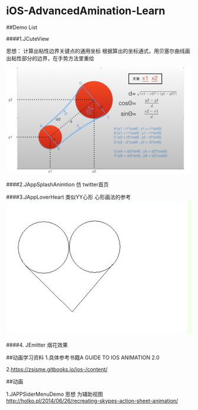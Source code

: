 # iOS-AdvancedAmination-Learn




##Demo List

####1.JCuteView

思想：
计算出粘性边界关键点的通用坐标
根据算出的坐标通式，用贝塞尔曲线画出粘性部分的边界，在手势方法里重绘

![JCuteView](JCuteView.png)


####2.JAppSplashAnimtion
仿 twitter首页

####3.JAppLoverHeart
类似YY心形
心形画法的参考
![Heart](heart.png)

####4. JEmitter
烟花效果



##动画学习资料
1.具体参考书籍A GUIDE TO IOS ANIMATION 2.0

2.<https://zsisme.gitbooks.io/ios-/content/>



##动画

1.JAPPSiderMenuDemo 思想 为辅助视图<br/>
<http://holko.pl/2014/06/26/recreating-skypes-action-sheet-animation/>
